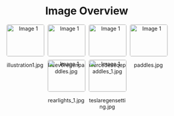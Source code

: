 <h1 style ="text-align: center;"> Image Overview </h1>
<div style="display: flex; flex-wrap: wrap; gap: 10px; justify-content: center;">
<div style="flex: 1 1 calc(33.333% - 20px); max-width: 100px; text-align: center;">
<img src="https://media.evkx.net/multimedia/technology/regen/illustration1_xst.jpg" alt="Image 1" style="width: 100%; border: 1px solid #ddd; border-radius: 5px;">
<p>illustration1.jpg</p>
</div>
<div style="flex: 1 1 calc(33.333% - 20px); max-width: 100px; text-align: center;">
<img src="https://media.evkx.net/multimedia/technology/regen/kiaev6regenpaddles_xst.jpg" alt="Image 1" style="width: 100%; border: 1px solid #ddd; border-radius: 5px;">
<p>kiaev6regenpaddles.jpg</p>
</div>
<div style="flex: 1 1 calc(33.333% - 20px); max-width: 100px; text-align: center;">
<img src="https://media.evkx.net/multimedia/technology/regen/mercedeseqepaddles_1_xst.jpg" alt="Image 1" style="width: 100%; border: 1px solid #ddd; border-radius: 5px;">
<p>mercedeseqepaddles_1.jpg</p>
</div>
<div style="flex: 1 1 calc(33.333% - 20px); max-width: 100px; text-align: center;">
<img src="https://media.evkx.net/multimedia/technology/regen/paddles_xst.jpg" alt="Image 1" style="width: 100%; border: 1px solid #ddd; border-radius: 5px;">
<p>paddles.jpg</p>
</div>
<div style="flex: 1 1 calc(33.333% - 20px); max-width: 100px; text-align: center;">
<img src="https://media.evkx.net/multimedia/technology/regen/rearlights_1_xst.jpg" alt="Image 1" style="width: 100%; border: 1px solid #ddd; border-radius: 5px;">
<p>rearlights_1.jpg</p>
</div>
<div style="flex: 1 1 calc(33.333% - 20px); max-width: 100px; text-align: center;">
<img src="https://media.evkx.net/multimedia/technology/regen/teslaregensetting_xst.jpg" alt="Image 1" style="width: 100%; border: 1px solid #ddd; border-radius: 5px;">
<p>teslaregensetting.jpg</p>
</div>
</div>
